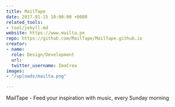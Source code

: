 ```yaml
---
title: MailTape
date: 2017-01-15 10:00:00 +0000
related_tools:
- tool/jekyll.md
website: https://www.mailta.pe
repo: https://github.com/MailTape/MailTape.github.io
creator:
- name: 
  role: Design/Development
  url: 
  twitter_username: ImaCrea
images:
- "/uploads/mailta.png"

---
```

MailTape - Feed your inspiration with music, every Sunday morning
